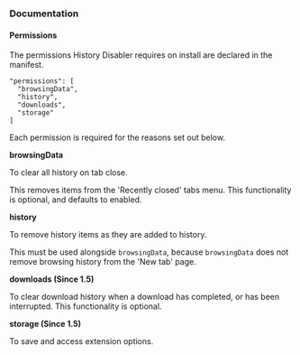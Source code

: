 ### Documentation

#### Permissions

The permissions History Disabler requires on install are declared in the manifest.

    "permissions": [
      "browsingData",
      "history",
      "downloads",
      "storage"
    ]

Each permission is required for the reasons set out below.

**browsingData** 

To clear all history on tab close. 

This removes items from the 'Recently closed' tabs menu. This functionality is optional, and defaults to enabled.

**history**

To remove history items as they are added to history.

This must be used alongside `browsingData`, because `browsingData` does not remove browsing history from the 'New tab' page.

**downloads (Since 1.5)**

To clear download history when a download has completed, or has been interrupted. This functionality is optional.

**storage (Since 1.5)**

To save and access extension options.
